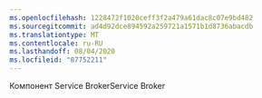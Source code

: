 ```yaml
---
ms.openlocfilehash: 1228472f1020ceff3f2a479a61dac8c07e9bd482
ms.sourcegitcommit: ad4d92dce894592a259721a1571b1d8736abacdb
ms.translationtype: MT
ms.contentlocale: ru-RU
ms.lasthandoff: 08/04/2020
ms.locfileid: "87752211"
---
```

 <span data-ttu-id="50594-101">Компонент Service Broker</span><span class="sxs-lookup"><span data-stu-id="50594-101">Service Broker</span></span> 